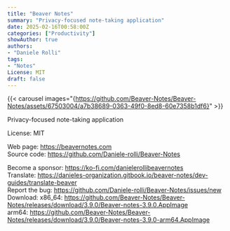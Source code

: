 ```yaml
---
title: "Beaver Notes"
summary: "Privacy-focused note-taking application"
date: 2025-02-16T00:58:00Z
categories: ["Productivity"]
showAuthor: true
authors:
- "Daniele Rolli"
tags: 
- "Notes"
License: MIT
draft: false
---
```


{{< carousel images="{https://github.com/Beaver-Notes/Beaver-Notes/assets/67503004/a7b38689-0363-49f0-8ed8-60e7358b1df6}" >}}

Privacy-focused note-taking application

License: MIT

Web page: <https://beavernotes.com>  
Source code: <https://github.com/Daniele-rolli/Beaver-Notes>

Become a sponsor: <https://ko-fi.com/danielerollibeavernotes>  
Translate: <https://danieles-organization.gitbook.io/beaver-notes/dev-guides/translate-beaver>  
Report the bug: <https://github.com/Daniele-rolli/Beaver-Notes/issues/new>  
Download:   x86_64: <https://github.com/Beaver-Notes/Beaver-Notes/releases/download/3.9.0/Beaver-notes-3.9.0.AppImage>  
            arm64: <https://github.com/Beaver-Notes/Beaver-Notes/releases/download/3.9.0/Beaver-notes-3.9.0-arm64.AppImage>
